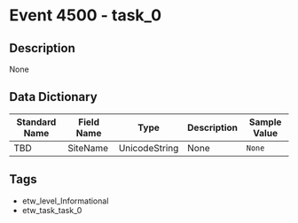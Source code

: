 # Event 4500 - task_0

## Description
None

## Data Dictionary
|Standard Name|Field Name|Type|Description|Sample Value|
|---|---|---|---|---|
|TBD|SiteName|UnicodeString|None|`None`|

## Tags
* etw_level_Informational
* etw_task_task_0